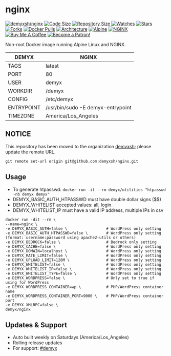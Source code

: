 # nginx
[![demyxsh/nginx](https://github.com/demyxsh/nginx/actions/workflows/main.yml/badge.svg)](https://github.com/demyxsh/nginx/actions/workflows/main.yml)
[![Code Size](https://img.shields.io/github/languages/code-size/demyxsh/nginx?style=flat&color=blue)](https://github.com/demyxsh/nginx)
[![Repository Size](https://img.shields.io/github/repo-size/demyxsh/nginx?style=flat&color=blue)](https://github.com/demyxsh/nginx)
[![Watches](https://img.shields.io/github/watchers/demyxsh/nginx?style=flat&color=blue)](https://github.com/demyxsh/nginx)
[![Stars](https://img.shields.io/github/stars/demyxsh/nginx?style=flat&color=blue)](https://github.com/demyxsh/nginx)
[![Forks](https://img.shields.io/github/forks/demyxsh/nginx?style=flat&color=blue)](https://github.com/demyxsh/nginx)
[![Docker Pulls](https://img.shields.io/docker/pulls/demyx/nginx?style=flat&color=blue)](https://hub.docker.com/r/demyx/nginx)
[![Architecture](https://img.shields.io/badge/linux-amd64-important?style=flat&color=blue)](https://hub.docker.com/r/demyx/nginx)
[![Alpine](https://img.shields.io/badge/dynamic/json?url=https://github.com/demyxsh/nginx/raw/master/version.json&label=alpine&query=$.alpine&color=blue)](https://hub.docker.com/r/demyx/nginx)
[![NGINX](https://img.shields.io/badge/dynamic/json?url=https://github.com/demyxsh/nginx/raw/master/version.json&label=nginx&query=$.nginx&color=blue)](https://hub.docker.com/r/demyx/nginx)
[![Buy Me A Coffee](https://img.shields.io/badge/buy_me_coffee-$5-informational?style=flat&color=blue)](https://www.buymeacoffee.com/VXqkQK5tb)
[![Become a Patron!](https://img.shields.io/badge/become%20a%20patron-$5-informational?style=flat&color=blue)](https://www.patreon.com/bePatron?u=23406156)

Non-root Docker image running Alpine Linux and NGINX.

DEMYX | NGINX
--- | ---
TAGS | latest
PORT | 80
USER | demyx
WORKDIR | /demyx
CONFIG | /etc/demyx
ENTRYPOINT | /usr/bin/sudo -E demyx-entrypoint
TIMEZONE | America/Los_Angeles

## NOTICE
This repository has been moved to the organization [demyxsh](https://github.com/demyxsh); please update the remote URL.
```
git remote set-url origin git@github.com:demyxsh/nginx.git
```

## Usage
* To generate htpasswd: `docker run -it --rm demyx/utilities "htpasswd -nb demyx demyx"`
* DEMYX_BASIC_AUTH_HTPASSWD must have double dollar signs ($$)
* DEMYX_WHITELIST accepted values: all, login
* DEMYX_WHITELIST_IP must have a valid IP address, multiple IPs in csv

```
docker run -dit --rm \
--name=nginx \
-e DEMYX_BASIC_AUTH=false \                 # WordPress only setting
-e DEMYX_BASIC_AUTH_HTPASSWD=false \        # WordPress only setting (format: username:password using apache2-utils or others)
-e DEMYX_BEDROCK=false \                    # Bedrock only setting
-e DEMYX_CACHE=false \                      # WordPress only setting
-e DEMYX_DOMAIN=localhost \                 # WordPress only setting
-e DEMYX_RATE_LIMIT=false \                 # WordPress only setting
-e DEMYX_UPLOAD_LIMIT=128M \                # WordPress only setting
-e DEMYX_WHITELIST=false \                  # WordPress only setting
-e DEMYX_WHITELIST_IP=false \               # WordPress only setting
-e DEMYX_WHITELIST_TYPE=false \             # WordPress only setting
-e DEMYX_WORDPRESS=false \                  # Only set to true if using for WordPress
-e DEMYX_WORDPRESS_CONTAINER=wp \           # PHP/WordPress container name
-e DEMYX_WORDPRESS_CONTAINER_PORT=9000 \    # PHP/WordPress container port
-e DEMYX_XMLRPC=false \
demyx/nginx
```

## Updates & Support
* Auto built weekly on Saturdays (America/Los_Angeles)
* Rolling release updates
* For support: [#demyx](https://web.libera.chat/?channel=#demyx)
